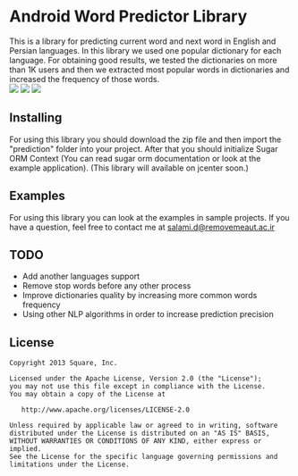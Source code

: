# Android Word Predictor Library
This is a library for predicting current word and next word in English and Persian languages. In this library we used one popular dictionary for each language. For obtaining good results, we tested the dictionaries on more than 1K users and then we extracted most popular words in dictionaries and increased the frequency of those words.<br />
![](http://ayhansalami.ir/wordprediction/1-small.jpg)
![](http://ayhansalami.ir/wordprediction/2-small.jpg)
![](http://ayhansalami.ir/wordprediction/3-small.jpg)

## Installing
For using this library you should download the zip file and then import the "prediction" folder into your project. After that you should initialize Sugar ORM Context (You can read sugar orm documentation or look at the example application).
(This library will available on jcenter soon.)

## Examples
For using this library you can look at the examples in sample projects. If you have a question, feel free to contact me at salami.d@removemeaut.ac.ir

## TODO
- Add another languages support
- Remove stop words before any other process
- Improve dictionaries quality by increasing more common words frequency
- Using other NLP algorithms in order to increase prediction precision

## License
    Copyright 2013 Square, Inc.

    Licensed under the Apache License, Version 2.0 (the "License");
    you may not use this file except in compliance with the License.
    You may obtain a copy of the License at

       http://www.apache.org/licenses/LICENSE-2.0

    Unless required by applicable law or agreed to in writing, software
    distributed under the License is distributed on an "AS IS" BASIS,
    WITHOUT WARRANTIES OR CONDITIONS OF ANY KIND, either express or implied.
    See the License for the specific language governing permissions and
    limitations under the License.
